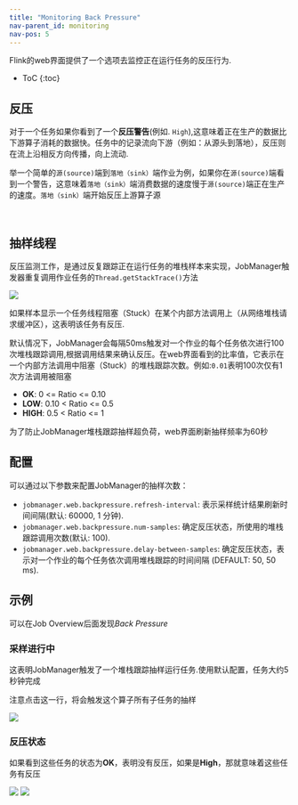 ```yaml
---
title: "Monitoring Back Pressure"
nav-parent_id: monitoring
nav-pos: 5
---
```

<!--
Licensed to the Apache Software Foundation (ASF) under one
or more contributor license agreements.  See the NOTICE file
distributed with this work for additional information
regarding copyright ownership.  The ASF licenses this file
to you under the Apache License, Version 2.0 (the
"License"); you may not use this file except in compliance
with the License.  You may obtain a copy of the License at

  http://www.apache.org/licenses/LICENSE-2.0

Unless required by applicable law or agreed to in writing,
software distributed under the License is distributed on an
"AS IS" BASIS, WITHOUT WARRANTIES OR CONDITIONS OF ANY
KIND, either express or implied.  See the License for the
specific language governing permissions and limitations
under the License.
-->

Flink的web界面提供了一个选项去监控正在运行任务的反压行为.

* ToC
{:toc}

## 反压

对于一个任务如果你看到了一个**反压警告**(例如. `High`),这意味着正在生产的数据比下游算子消耗的数据快。任务中的记录流向下游（例如：从源头到落地），反压则在流上沿相反方向传播，向上流动.

举一个简单的`源(source)`端到`落地（sink）`端作业为例，如果你在`源(source)`端看到一个警告，这意味着`落地（sink）`端消费数据的速度慢于`源(source)`端正在生产的速度。`落地（sink）`端开始反压上游算子源

 
## 抽样线程

反压监测工作，是通过反复跟踪正在运行任务的堆栈样本来实现，JobManager触发器重复调用作业任务的`Thread.getStackTrace()`方法

<img src="{{ site.baseurl }}/fig/back_pressure_sampling.png" class="img-responsive">
<!-- https://docs.google.com/drawings/d/1_YDYGdUwGUck5zeLxJ5Z5jqhpMzqRz70JxKnrrJUltA/edit?usp=sharing -->

如果样本显示一个任务线程阻塞（Stuck）在某个内部方法调用上（从网络堆栈请求缓冲区），这表明该任务有反压.

默认情况下，JobManager会每隔50ms触发对一个作业的每个任务依次进行100次堆栈跟踪调用,根据调用结果来确认反压。在web界面看到的比率值，它表示在一个内部方法调用中阻塞（Stuck）的堆栈跟踪次数。例如:`0.01`表明100次仅有1次方法调用被阻塞

- **OK**: 0 <= Ratio <= 0.10
- **LOW**: 0.10 < Ratio <= 0.5
- **HIGH**: 0.5 < Ratio <= 1

为了防止JobManager堆栈跟踪抽样超负荷，web界面刷新抽样频率为60秒

## 配置

可以通过以下参数来配置JobManager的抽样次数：

- `jobmanager.web.backpressure.refresh-interval`: 表示采样统计结果刷新时间间隔(默认: 60000, 1 分钟).
- `jobmanager.web.backpressure.num-samples`: 确定反压状态，所使用的堆栈跟踪调用次数(默认: 100).
- `jobmanager.web.backpressure.delay-between-samples`: 确定反压状态，表示对一个作业的每个任务依次调用堆栈跟踪的时间间隔 (DEFAULT: 50, 50 ms).



## 示例

可以在Job Overview后面发现*Back Pressure*

### 采样进行中


这表明JobManager触发了一个堆栈跟踪抽样运行任务.使用默认配置，任务大约5秒钟完成

注意点击这一行，将会触发这个算子所有子任务的抽样

<img src="{{ site.baseurl }}/fig/back_pressure_sampling_in_progress.png" class="img-responsive">

### 反压状态

如果看到这些任务的状态为**OK**，表明没有反压，如果是**High**，那就意味着这些任务有反压

<img src="{{ site.baseurl }}/fig/back_pressure_sampling_ok.png" class="img-responsive">

<img src="{{ site.baseurl }}/fig/back_pressure_sampling_high.png" class="img-responsive">
